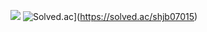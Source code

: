 ![](https://raw.githubusercontent.com/bumsoft/github-stats/master/generated/overview.svg#gh-dark-mode-only)
![Solved.ac](http://mazassumnida.wtf/api/generate_badge?boj=shjb07015)](https://solved.ac/shjb07015)
